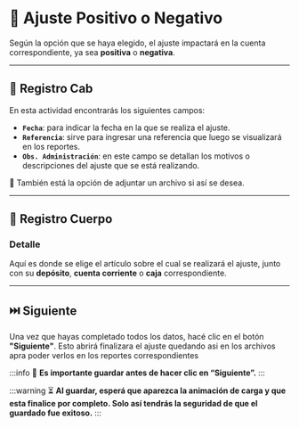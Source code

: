 # 🔁 Ajuste Positivo o Negativo

Según la opción que se haya elegido, el ajuste impactará en la cuenta correspondiente, ya sea **positiva** o **negativa**.

---

## 📝 Registro Cab

En esta actividad encontrarás los siguientes campos:

- **`Fecha`**: para indicar la fecha en la que se realiza el ajuste.
- **`Referencia`**: sirve para ingresar una referencia que luego se visualizará en los reportes.
- **`Obs. Administración`**: en este campo se detallan los motivos o descripciones del ajuste que se está realizando.

📎 También está la opción de adjuntar un archivo si así se desea.

---

## 📄 Registro Cuerpo

### **Detalle**

Aquí es donde se elige el artículo sobre el cual se realizará el ajuste, junto con su **depósito**, **cuenta corriente** o **caja** correspondiente.

---

## ⏭️ Siguiente

Una vez que hayas completado todos los datos, hacé clic en el botón **"Siguiente"**. Esto abrirá finalizara el ajuste quedando asi en los archivos apra poder verlos en los reportes correspondientes

:::info
💾 **Es importante guardar antes de hacer clic en “Siguiente”.**
:::

:::warning
⏳ **Al guardar, esperá que aparezca la animación de carga y que esta finalice por completo. Solo así tendrás la seguridad de que el guardado fue exitoso.**
:::
